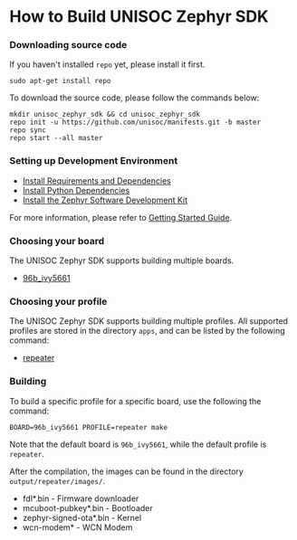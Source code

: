 # How to Build UNISOC Zephyr SDK

### **Downloading source code**
If you haven't installed ```repo``` yet, please install it first.
```shell
sudo apt-get install repo
```

To download the source code, please follow the commands below:

```shell
mkdir unisoc_zephyr_sdk && cd unisoc_zephyr_sdk
repo init -u https://github.com/unisoc/manifests.git -b master
repo sync
repo start --all master
```

### **Setting up Development Environment**
- [Install Requirements and Dependencies](https://docs.zephyrproject.org/latest/getting_started/installation_linux.html#install-requirements-and-dependencies)
- [Install Python Dependencies](https://docs.zephyrproject.org/latest/getting_started/getting_started.html#install-python-dependencies)
- [Install the Zephyr Software Development Kit](https://docs.zephyrproject.org/latest/getting_started/installation_linux.html#install-the-zephyr-software-development-kit-sdk)

For more information, please refer to [Getting Started Guide](https://docs.zephyrproject.org/latest/getting_started/getting_started.html#getting-started-guide).

### **Choosing your board**

The UNISOC Zephyr SDK supports building multiple boards.

- [96b_ivy5661](../boards/96b_ivy5661.md)

### **Choosing your profile**

The UNISOC Zephyr SDK supports building multiple profiles.
All supported profiles are stored in the directory ```apps```,
and can be listed by the following command:

- [repeater](../demos/wifi_repeater.md)

### **Building**

To build a specific profile for a specific board, use the following the command:

```shell
BOARD=96b_ivy5661 PROFILE=repeater make
```
Note that the default board is ```96b_ivy5661```, while the default profile is ```repeater```.

After the compilation, the images can be found in the directory ```output/repeater/images/```.

- fdl*.bin - Firmware downloader
- mcuboot-pubkey*.bin - Bootloader
- zephyr-signed-ota*.bin - Kernel
- wcn-modem* - WCN Modem

